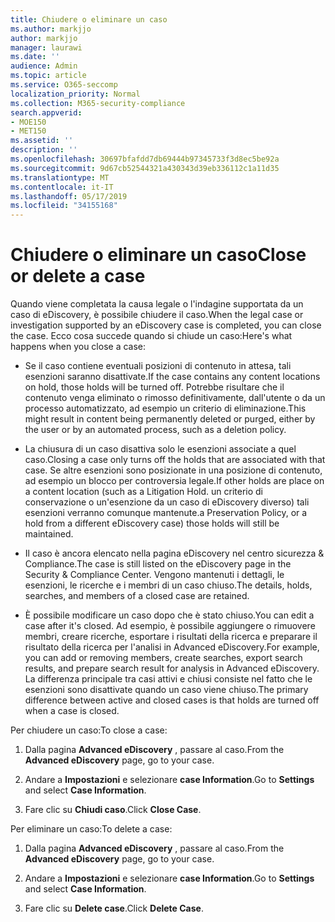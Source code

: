 ```yaml
---
title: Chiudere o eliminare un caso
ms.author: markjjo
author: markjjo
manager: laurawi
ms.date: ''
audience: Admin
ms.topic: article
ms.service: O365-seccomp
localization_priority: Normal
ms.collection: M365-security-compliance
search.appverid:
- MOE150
- MET150
ms.assetid: ''
description: ''
ms.openlocfilehash: 30697bfafdd7db69444b97345733f3d8ec5be92a
ms.sourcegitcommit: 9d67cb52544321a430343d39eb336112c1a11d35
ms.translationtype: MT
ms.contentlocale: it-IT
ms.lasthandoff: 05/17/2019
ms.locfileid: "34155168"
---
```

# <a name="close-or-delete-a-case"></a><span data-ttu-id="ce836-102">Chiudere o eliminare un caso</span><span class="sxs-lookup"><span data-stu-id="ce836-102">Close or delete a case</span></span>

<span data-ttu-id="ce836-103">Quando viene completata la causa legale o l'indagine supportata da un caso di eDiscovery, è possibile chiudere il caso.</span><span class="sxs-lookup"><span data-stu-id="ce836-103">When the legal case or investigation supported by an eDiscovery case is completed, you can close the case.</span></span> <span data-ttu-id="ce836-104">Ecco cosa succede quando si chiude un caso:</span><span class="sxs-lookup"><span data-stu-id="ce836-104">Here's what happens when you close a case:</span></span>

- <span data-ttu-id="ce836-105">Se il caso contiene eventuali posizioni di contenuto in attesa, tali esenzioni saranno disattivate.</span><span class="sxs-lookup"><span data-stu-id="ce836-105">If the case contains any content locations on hold, those holds will be turned off.</span></span> <span data-ttu-id="ce836-106">Potrebbe risultare che il contenuto venga eliminato o rimosso definitivamente, dall'utente o da un processo automatizzato, ad esempio un criterio di eliminazione.</span><span class="sxs-lookup"><span data-stu-id="ce836-106">This might result in content being permanently deleted or purged, either by the user or by an automated process, such as a deletion policy.</span></span>

- <span data-ttu-id="ce836-107">La chiusura di un caso disattiva solo le esenzioni associate a quel caso.</span><span class="sxs-lookup"><span data-stu-id="ce836-107">Closing a case only turns off the holds that are associated with that case.</span></span> <span data-ttu-id="ce836-108">Se altre esenzioni sono posizionate in una posizione di contenuto, ad esempio un blocco per controversia legale.</span><span class="sxs-lookup"><span data-stu-id="ce836-108">If other holds are place on a content location (such as a Litigation Hold.</span></span> <span data-ttu-id="ce836-109">un criterio di conservazione o un'esenzione da un caso di eDiscovery diverso) tali esenzioni verranno comunque mantenute.</span><span class="sxs-lookup"><span data-stu-id="ce836-109">a Preservation Policy, or a hold from a different eDiscovery case) those holds will still be maintained.</span></span>

- <span data-ttu-id="ce836-110">Il caso è ancora elencato nella pagina eDiscovery nel centro sicurezza & Compliance.</span><span class="sxs-lookup"><span data-stu-id="ce836-110">The case is still listed on the eDiscovery page in the Security & Compliance Center.</span></span> <span data-ttu-id="ce836-111">Vengono mantenuti i dettagli, le esenzioni, le ricerche e i membri di un caso chiuso.</span><span class="sxs-lookup"><span data-stu-id="ce836-111">The details, holds, searches, and members of a closed case are retained.</span></span>

- <span data-ttu-id="ce836-112">È possibile modificare un caso dopo che è stato chiuso.</span><span class="sxs-lookup"><span data-stu-id="ce836-112">You can edit a case after it's closed.</span></span> <span data-ttu-id="ce836-113">Ad esempio, è possibile aggiungere o rimuovere membri, creare ricerche, esportare i risultati della ricerca e preparare il risultato della ricerca per l'analisi in Advanced eDiscovery.</span><span class="sxs-lookup"><span data-stu-id="ce836-113">For example, you can add or removing members, create searches, export search results, and prepare search result for analysis in Advanced eDiscovery.</span></span> <span data-ttu-id="ce836-114">La differenza principale tra casi attivi e chiusi consiste nel fatto che le esenzioni sono disattivate quando un caso viene chiuso.</span><span class="sxs-lookup"><span data-stu-id="ce836-114">The primary difference between active and closed cases is that holds are turned off when a case is closed.</span></span>

<span data-ttu-id="ce836-115">Per chiudere un caso:</span><span class="sxs-lookup"><span data-stu-id="ce836-115">To close a case:</span></span>

1. <span data-ttu-id="ce836-116">Dalla pagina **Advanced eDiscovery** , passare al caso.</span><span class="sxs-lookup"><span data-stu-id="ce836-116">From the **Advanced eDiscovery** page, go to your case.</span></span>

2. <span data-ttu-id="ce836-117">Andare a **Impostazioni** e selezionare **case Information**.</span><span class="sxs-lookup"><span data-stu-id="ce836-117">Go to **Settings** and select **Case Information**.</span></span> 

3. <span data-ttu-id="ce836-118">Fare clic su **Chiudi caso**.</span><span class="sxs-lookup"><span data-stu-id="ce836-118">Click **Close Case**.</span></span> 

<span data-ttu-id="ce836-119">Per eliminare un caso:</span><span class="sxs-lookup"><span data-stu-id="ce836-119">To delete a case:</span></span>

1. <span data-ttu-id="ce836-120">Dalla pagina **Advanced eDiscovery** , passare al caso.</span><span class="sxs-lookup"><span data-stu-id="ce836-120">From the **Advanced eDiscovery** page, go to your case.</span></span>

2. <span data-ttu-id="ce836-121">Andare a **Impostazioni** e selezionare **case Information**.</span><span class="sxs-lookup"><span data-stu-id="ce836-121">Go to **Settings** and select **Case Information**.</span></span> 

3. <span data-ttu-id="ce836-122">Fare clic su **Delete case**.</span><span class="sxs-lookup"><span data-stu-id="ce836-122">Click **Delete Case**.</span></span> 
